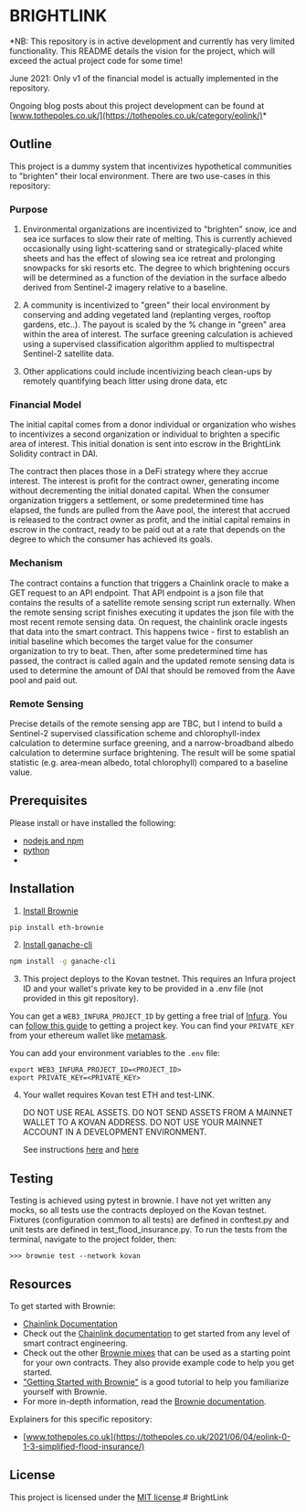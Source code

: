 # BRIGHTLINK

*NB: This repository is in active development and currently has very limited functionality. This README details the vision for the project, which will exceed the actual project code for some time!

June 2021: Only v1 of the financial model is actually implemented in the repository.

Ongoing blog posts about this project development can be found at [www.tothepoles.co.uk/](https://tothepoles.co.uk/category/eolink/)*


## Outline
This project is a dummy system that incentivizes hypothetical communities to "brighten" their local environment. There are two use-cases in this repository:

### Purpose

1) Environmental organizations are incentivized to "brighten" snow, ice and sea ice surfaces to slow their rate of melting. This is currently achieved occasionally using light-scattering sand or strategically-placed white sheets and has the effect of slowing sea ice retreat and prolonging snowpacks for ski resorts etc. The degree to which brightening occurs will be determined as a function of the deviation in the surface albedo derived from Sentinel-2 imagery relative to a baseline.

2) A community is incentivized to "green" their local environment by conserving and adding vegetated land (replanting verges, rooftop gardens, etc..). The payout is scaled by the % change in "green" area within the area of interest. The surface greening calculation is achieved using a supervised classification algorithm applied to multispectral Sentinel-2 satellite data.

3) Other applications could include incentivizing beach clean-ups by remotely quantifying beach litter using drone data, etc


### Financial Model

The initial capital comes from a donor individual or organization who wishes to incentivizes a second organization or individual to brighten a specific area of interest. This initial donation is sent into escrow in the BrightLink Solidity contract in DAI.

The contract then places those in a DeFi strategy where they accrue interest. The interest is profit for the contract owner, generating income without decrementing the initial donated capital. When the consumer organization triggers a settlement, or some predetermined time has elapsed, the funds are pulled from the Aave pool, the interest that accrued is released to the contract owner as profit, and the initial capital remains in escrow in the contract, ready to be paid out at a rate that depends on the degree to which the consumer has achieved its goals.</p>

### Mechanism


The contract contains a function that triggers a Chainlink oracle to make a GET request to an API endpoint. That API endpoint is a json file that contains the results of a satellite remote sensing script run externally. When the remote sensing script finishes executing it updates the json file with the most recent remote sensing data. On request, the chainlink oracle ingests that data into the smart contract. This happens twice - first to establish an initial baseline which becomes the target value for the consumer organization to try to beat. Then, after some predetermined time has passed, the contract is called again and the updated remote sensing data is used to determine the amount of DAI that should be removed from the Aave pool and paid out. 

### Remote Sensing


Precise details of the remote sensing app are TBC, but I intend to build a Sentinel-2 supervised classification scheme and chlorophyll-index calculation to determine surface greening, and a narrow-broadband albedo calculation to determine surface brightening. The result will be some spatial statistic (e.g. area-mean albedo, total chlorophyll) compared to a baseline value.


## Prerequisites

Please install or have installed the following:

- [nodejs and npm](https://nodejs.org/en/download/)
- [python](https://www.python.org/downloads/)
- 
## Installation

1. [Install Brownie](https://eth-brownie.readthedocs.io/en/stable/install.html) 

```bash
pip install eth-brownie
```

2. [Install ganache-cli](https://www.npmjs.com/package/ganache-cli)

```bash
npm install -g ganache-cli
```

3. This project deploys to the Kovan testnet. This requires an Infura project ID and your wallet's private key to be provided in a .env file (not 
provided in this git repository).

You can get a `WEB3_INFURA_PROJECT_ID` by getting a free trial of [Infura](https://infura.io/). You can [follow this guide](https://ethereumico.io/knowledge-base/infura-api-key-guide/) to getting a project key. You can find your `PRIVATE_KEY` from your ethereum wallet like [metamask](https://metamask.io/). 

You can add your environment variables to the `.env` file:

```
export WEB3_INFURA_PROJECT_ID=<PROJECT_ID>
export PRIVATE_KEY=<PRIVATE_KEY>

```

4. Your wallet requires Kovan test ETH and test-LINK.
   
   DO NOT USE REAL ASSETS. DO NOT SEND ASSETS FROM A MAINNET WALLET TO A KOVAN ADDRESS. DO NOT USE YOUR MAINNET ACCOUNT IN A DEVELOPMENT ENVIRONMENT.
   
   See instructions [here](https://faucet.kovan.network/) and [here](https://docs.chain.link/docs/acquire-link/)


## Testing

Testing is achieved using pytest in brownie. I have not yet written any mocks, so all tests use the contracts deployed on the Kovan testnet. Fixtures (configuration common to all tests) are defined in conftest.py and unit tests are defined in test_flood_insurance.py. To run the tests from the terminal, navigate to the project folder, then:

```
>>> brownie test --network kovan

```


## Resources

To get started with Brownie:

* [Chainlink Documentation](https://docs.chain.link/docs)
* Check out the [Chainlink documentation](https://docs.chain.link/docs) to get started from any level of smart contract engineering. 
* Check out the other [Brownie mixes](https://github.com/brownie-mix/) that can be used as a starting point for your own contracts. They also provide example code to help you get started.
* ["Getting Started with Brownie"](https://medium.com/@iamdefinitelyahuman/getting-started-with-brownie-part-1-9b2181f4cb99) is a good tutorial to help you familiarize yourself with Brownie.
* For more in-depth information, read the [Brownie documentation](https://eth-brownie.readthedocs.io/en/stable/).

Explainers for this specific repository:
* [www.tothepoles.co.uk](https://tothepoles.co.uk/2021/06/04/eolink-0-1-3-simplified-flood-insurance/)


## License

This project is licensed under the [MIT license](LICENSE).# BrightLink
